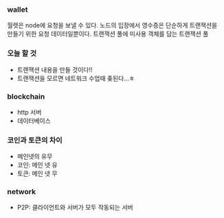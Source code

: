### wallet
월렛은 node에 요청을 보낼 수 있다.
노드의 입장에서 영수증은 단순하게 트랜잭션을 만들기 위한 요청 데이터일뿐이다. 
트랜잭션 풀에 
미사용 객체를 담는 트랜잭션 풀


### 오늘 할 것
- 트랜잭션 내용을 만들 것이다!!
- 트랜잭션을 모르면 네트워크 수업때 좆된다...ㅎ

### blockchain
- http 서버
- 데이터베이스

### 코인과 토큰의 차이
- 메인넷의 유무
- 코인: 메인 넷 유
- 토큰: 메인 넷 무

### network
- P2P: 클라이언트와 서버가 모두 작동되는 서버

###
